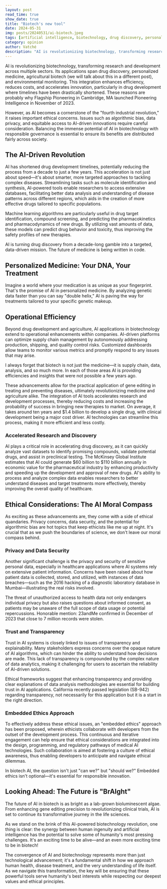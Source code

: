 ```yaml
---
layout: post
read_time: true
show_date: true
title: "Biotech's new tool"
date: 2024-05-31
img: posts/20240531/ai-biotech.jpeg
tags: [artificial intelligence, biotechnology, drug discovery, personalized medicine, ethics, gene therapy]
category: opinion
author: Vatché
description: "AI is revolutionizing biotechnology, transforming research and development across multiple sectors. From drug discovery to personalized medicine, AI enhances efficiency and accelerates innovation—but with important ethical considerations."
---
```


AI is revolutionizing biotechnology, transforming research and development across multiple sectors. Its applications span drug discovery, personalized medicine, agricultural biotech (we will talk about this in a different post), and environmental monitoring. This integration enhances efficiency, reduces costs, and accelerates innovation, particularly in drug development where timelines have been drastically shortened. These reasons are probably why Flagship Pioneering in Cambridge, MA launched Pioneering Intelligence in November of 2023.

However, as AI becomes a cornerstone of the "fourth industrial revolution," it raises important ethical concerns. Issues such as algorithmic bias, data privacy, and equitable access to AI-driven innovations require careful consideration. Balancing the immense potential of AI in biotechnology with responsible governance is essential to ensure its benefits are distributed fairly across society.

## The AI-Driven Revolution

AI has shortened drug development timelines, potentially reducing the process from a decade to just a few years. This acceleration is not just about speed—it's about smarter, more targeted approaches to tackling complex diseases. Streamlining tasks such as molecule identification and synthesis, AI-powered tools enable researchers to access extensive databases, facilitating better data analysis and understanding of disease patterns across different regions, which aids in the creation of more effective drugs tailored to specific populations.

Machine learning algorithms are particularly useful in drug target identification, compound screening, and predicting the pharmacokinetics and pharmacodynamics of new drugs. By utilizing vast amounts of data, these models can predict drug behavior and toxicity, thus improving the safety profiles of new therapies.

AI is turning drug discovery from a decade-long gamble into a targeted, data-driven mission. The future of medicine is being written in code.

## Personalized Medicine: Your DNA, Your Treatment

Imagine a world where your medication is as unique as your fingerprint. That's the promise of AI in personalized medicine. By analyzing genetic data faster than you can say "double helix," AI is paving the way for treatments tailored to your specific genetic makeup.

## Operational Efficiency

Beyond drug development and agriculture, AI applications in biotechnology extend to operational enhancements within companies. AI-driven platforms can optimize supply chain management by autonomously addressing production, shipping, and quality control risks. Customized dashboards allow teams to monitor various metrics and promptly respond to any issues that may arise.

I always forget that biotech is not just the medicine—it is supply chain, data, analysis, and so much more. In each of those areas AI is providing efficiencies and insights that were not possible a few years ago.

These advancements allow for the practical application of gene editing in treating and preventing diseases, ultimately revolutionizing medicine and agriculture alike. The integration of AI tools accelerates research and development processes, thereby reducing costs and increasing the probability of success in bringing new therapies to market. On average, it takes around ten years and $1.4 billion to develop a single drug, with clinical development being a major cost driver. AI technologies can streamline this process, making it more efficient and less costly.

### Accelerated Research and Discovery

AI plays a critical role in accelerating drug discovery, as it can quickly analyze vast datasets to identify promising compounds, validate potential drugs, and assist in preclinical testing. The McKinsey Global Institute estimates that AI could generate $60 billion to $110 billion annually in economic value for the pharmaceutical industry by enhancing productivity and speeding up the development and approval of new drugs. AI's ability to process and analyze complex data enables researchers to better understand diseases and target treatments more effectively, thereby improving the overall quality of healthcare.

## Ethical Considerations: The AI Moral Compass

As exciting as these advancements are, they come with a side of ethical quandaries. Privacy concerns, data security, and the potential for algorithmic bias are hot topics that keep ethicists like me up at night. It's crucial that as we push the boundaries of science, we don't leave our moral compass behind.

### Privacy and Data Security

Another significant challenge is the privacy and security of sensitive personal data, especially in healthcare applications where AI systems rely on extensive patient information. Concerns have been raised about how patient data is collected, stored, and utilized, with instances of data breaches—such as the 2016 hacking of a diagnostic laboratory database in Mumbai—illustrating the real risks involved.

The threat of unauthorized access to health data not only endangers individual privacy but also raises questions about informed consent, as patients may be unaware of the full scope of data usage or potential repercussions. Honorable mention: 23andMe confirmed in December of 2023 that close to 7 million records were stolen.

### Trust and Transparency

Trust in AI systems is closely linked to issues of transparency and explainability. Many stakeholders express concerns over the opaque nature of AI algorithms, which can hinder the ability to understand how decisions are made. This lack of transparency is compounded by the complex nature of data analytics, making it challenging for users to ascertain the reliability of AI-driven solutions.

Ethical frameworks suggest that enhancing transparency and providing clear explanations of data analysis methodologies are essential for building trust in AI applications. California recently passed legislation (SB-942) regarding transparency, not necessarily for this application but it is a start in the right direction.

### Embedded Ethics Approach

To effectively address these ethical issues, an "embedded ethics" approach has been proposed, wherein ethicists collaborate with developers from the outset of the development process. This continuous and iterative engagement can help ensure that ethical considerations are integrated into the design, programming, and regulatory pathways of medical AI technologies. Such collaboration is aimed at fostering a culture of ethical awareness, thus enabling developers to anticipate and navigate ethical dilemmas.

<tweet>In biotech AI, the question isn't just "can we?" but "should we?" Embedded ethics isn't optional—it's essential for responsible innovation.</tweet>

## Looking Ahead: The Future is "BrAIght"

The future of AI in biotech is as bright as a lab-grown bioluminescent algae. From enhancing gene editing precision to revolutionizing clinical trials, AI is set to continue its transformative journey in the life sciences.

As we stand on the brink of this AI-powered biotechnology revolution, one thing is clear: the synergy between human ingenuity and artificial intelligence has the potential to solve some of humanity's most pressing challenges. It's an exciting time to be alive—and an even more exciting time to be in biotech!

The convergence of AI and biotechnology represents more than just technological advancement; it's a fundamental shift in how we approach human health, disease treatment, and the very understanding of life itself. As we navigate this transformation, the key will be ensuring that these powerful tools serve humanity's best interests while respecting our deepest values and ethical principles.